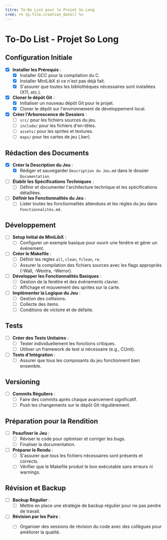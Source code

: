 ```yaml
---
titre: To-Do List pour le Projet So Long
créé: <% tp.file.creation_date() %>
---
```


# To-Do List - Projet So Long

## Configuration Initiale

- [x] **Installer les Prérequis** :
  - [x] Installer GCC pour la compilation du C.
  - [x] Installer MiniLibX si ce n'est pas déjà fait.
  - [x] S'assurer que toutes les bibliothèques nécessaires sont installées (X11, etc.).

- [x] **Cloner le dépôt Git** :
  - [x] Initialiser un nouveau dépôt Git pour le projet.
  - [x] Cloner le dépôt sur l'environnement de développement local.

- [x] **Créer l'Arborescence de Dossiers** :
  - [ ] `src/` pour les fichiers sources du jeu.
  - [ ] `include/` pour les fichiers d'en-têtes.
  - [ ] `assets/` pour les sprites et textures.
  - [ ] `maps/` pour les cartes de jeu (.ber).

## Rédaction des Documents

- [x] **Créer la Description du Jeu** :
  - [x] Rédiger et sauvegarder `Description du Jeu.md` dans le dossier `Documentation`.

- [ ] **Établir les Spécifications Techniques** :
  - [ ] Définir et documenter l'architecture technique et les spécifications détaillées.

- [ ] **Définir les Fonctionnalités du Jeu** :
  - [ ] Lister toutes les fonctionnalités attendues et les règles du jeu dans `Fonctionnalités.md`.

## Développement

- [ ] **Setup Initial de MiniLibX** :
  - [ ] Configurer un exemple basique pour ouvrir une fenêtre et gérer un événement.

- [ ] **Créer le Makefile** :
  - [ ] Définir les règles `all`, `clean`, `fclean`, `re`.
  - [ ] Assurer la compilation des fichiers sources avec les flags appropriés (-Wall, -Wextra, -Werror).

- [ ] **Développer les Fonctionnalités Basiques** :
  - [ ] Gestion de la fenêtre et des événements clavier.
  - [ ] Affichage et mouvement des sprites sur la carte.

- [ ] **Implémenter la Logique du Jeu** :
  - [ ] Gestion des collisions.
  - [ ] Collecte des items.
  - [ ] Conditions de victoire et de défaite.

## Tests

- [ ] **Créer des Tests Unitaires** :
  - [ ] Tester individuellement les fonctions critiques.
  - [ ] Utiliser un framework de test si nécessaire (e.g., CUnit).

- [ ] **Tests d'Intégration** :
  - [ ] Assurer que tous les composants du jeu fonctionnent bien ensemble.

## Versioning

- [ ] **Commits Réguliers** :
  - [ ] Faire des commits après chaque avancement significatif.
  - [ ] Push les changements sur le dépôt Git régulièrement.

## Préparation pour la Rendition

- [ ] **Peaufiner le Jeu** :
  - [ ] Réviser le code pour optimiser et corriger les bugs.
  - [ ] Finaliser la documentation.

- [ ] **Préparer le Rendu** :
  - [ ] S'assurer que tous les fichiers nécessaires sont présents et corrects.
  - [ ] Vérifier que le Makefile produit le bon exécutable sans erreurs ni warnings.

## Révision et Backup

- [ ] **Backup Régulier** :
  - [ ] Mettre en place une stratégie de backup régulier pour ne pas perdre de travail.

- [ ] **Révision par les Pairs** :
  - [ ] Organiser des sessions de révision du code avec des collègues pour améliorer la qualité.

